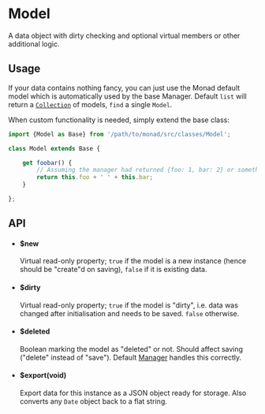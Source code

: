 # Model
A data object with dirty checking and optional virtual members or other
additional logic.

## Usage
If your data contains nothing fancy, you can just use the Monad default model
which is automatically used by the base Manager. Default `list` will return a
[`Collection`](collection.md5) of models, `find` a single `Model`.

When custom functionality is needed, simply extend the base class:

```javascript
import {Model as Base} from '/path/to/monad/src/classes/Model';

class Model extends Base {

    get foobar() {
        // Assuming the manager had returned {foo: 1, bar: 2} or something...
        return this.foo + ' ' + this.bar;
    }

};
```

## API

- #### $new ####

    Virtual read-only property; `true` if the model is a new instance (hence
    should be "create"d on saving), `false` if it is existing data.

- #### $dirty ####

    Virtual read-only property; `true` if the model is "dirty", i.e. data was
    changed after initialisation and needs to be saved. `false` otherwise.

- #### $deleted ####

    Boolean marking the model as "deleted" or not. Should affect saving
    ("delete" instead of "save"). Default [Manager](../services/manager.md)
    handles this correctly.

- #### $export(void) ####

    Export data for this instance as a JSON object ready for storage. Also
    converts any `Date` object back to a flat string.

